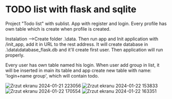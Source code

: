 # TODO list with flask and sqlite
Project "Todo list" with sublist. App with register and login. Every profile has own table which is create when profile is created. 

Instalation -->Create folder .\data. Then run app and Init application with /init_app, add it in URL to the rest address. It will create database in .\data\database_flask.db and it'll create first user. Then application will run properly.

Every user has own table named his login. When user add group in list, it will be inserted in main its table and app create new table with name: 'login+name group', which will contain todo.

![Zrzut ekranu 2024-01-21 223056](https://github.com/Dirmeril/To-do-list-Flask-sqlite3-/assets/102697092/f59d1bca-9d6c-48e6-9846-52a69e579649)
![Zrzut ekranu 2024-01-22 153833](https://github.com/Dirmeril/To-do-list-Flask-sqlite3-/assets/102697092/b56050bb-d820-4338-873f-40b1aa4c00cb)
![Zrzut ekranu 2024-01-22 170554](https://github.com/Dirmeril/To-do-list-Flask-sqlite3-/assets/102697092/a84bffed-0bff-49ee-a56f-aaffbb1395e7)
![Zrzut ekranu 2024-01-22 163351](https://github.com/Dirmeril/To-do-list-Flask-sqlite3-/assets/102697092/715e5242-647f-4c69-ac25-e4cb5b2ecddf)

